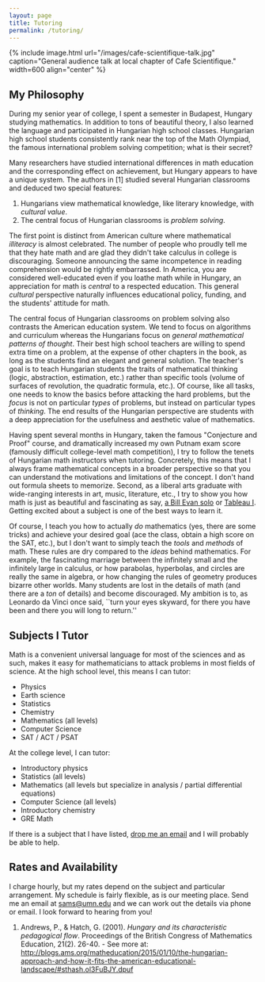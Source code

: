 ```yaml
---
layout: page
title: Tutoring
permalink: /tutoring/
---
```


{% include image.html url="/images/cafe-scientifique-talk.jpg" caption="General audience talk at local chapter of Cafe Scientifique." width=600 align="center" %}


## My Philosophy


During my senior year of college, I spent a semester in Budapest, Hungary studying mathematics. In addition to tons of beautiful theory, I also learned the language and participated in Hungarian high school classes. Hungarian high school students consistently rank near the top of the Math Olympiad, the famous international problem solving competition; what is their secret?

Many researchers have studied international differences in math education and the corresponding effect on achievement, but Hungary appears to have a unique system. The authors in [1] studied several Hungarian classrooms and deduced two special features:

1. Hungarians view mathematical knowledge, like literary knowledge, with *cultural value*.
2. The central focus of Hungarian classrooms is *problem solving*.

The first point is distinct from American culture where mathematical *illiteracy* is almost celebrated. The number of people who proudly tell me that they hate math and are glad they didn't take calculus in college is discouraging. Someone announcing the same incompetence in reading comprehension would be rightly embarrassed. In America, you are considered well-educated even if you loathe math while in Hungary, an appreciation for math is *central* to a respected education. This general *cultural* perspective naturally influences educational policy, funding, and the students' attitude for math.

The central focus of Hungarian classrooms on problem solving also contrasts the American education system. We tend to focus on algorithms and curriculum whereas the Hungarians focus on *general mathematical patterns of thought*. Their best high school teachers are willing to spend extra time on a problem, at the expense of other chapters in the book, as long as the students find an elegant and general solution. The teacher's goal is to teach Hungarian students the traits of mathematical thinking (logic, abstraction, estimation, etc.) rather than specific tools (volume of surfaces of revolution, the quadratic formula, etc.). Of course, like all tasks, one needs to know the basics before attacking the hard problems, but the *focus* is not on particular *types* of problems, but instead on particular types of *thinking*. The end results of the Hungarian perspective are students with a deep appreciation for the usefulness and aesthetic value of mathematics.

Having spent several months in Hungary, taken the famous "Conjecture and Proof" course, and dramatically increased my own Putnam exam score (famously difficult college-level math competition), I try to follow the tenets of Hungarian math instructors when tutoring. Concretely, this means that I always frame mathematical concepts in a broader perspective so that you can understand the motivations and limitations of the concept. I don't hand out formula sheets to memorize. Second, as a liberal arts graduate with wide-ranging interests in art, music, literature, etc., I try to show you how math is just as beautiful and fascinating as say, [a Bill Evan solo](https://www.youtube.com/watch?v=r-Z8KuwI7Gc) or [Tableau I](https://upload.wikimedia.org/wikipedia/commons/thumb/3/36/Tableau_I%2C_by_Piet_Mondriaan.jpg/1280px-Tableau_I%2C_by_Piet_Mondriaan.jpg). Getting excited about a subject is one of the best ways to learn it.

Of course, I teach you how to actually *do* mathematics (yes, there are some tricks) and achieve your desired goal (ace the class, obtain a high score on the SAT, etc.), but I don't want to simply teach the *tools* and *methods* of math. These rules are dry compared to the *ideas* behind mathematics. For example, the fascinating marriage between the infinitely small and the infinitely large in calculus, or how parabolas, hyperbolas, and circles are really the same in algebra, or how changing the rules of geometry produces bizarre other worlds. Many students are lost in the details of math (and there are a *ton* of details) and become discouraged. My ambition is to, as Leonardo da Vinci once said, ``turn your eyes skyward, for there you have been and there you will long to return.''

## Subjects I Tutor

Math is a convenient universal language for most of the sciences and as such, makes it easy for mathematicians to attack problems in most fields of science. At the high school level, this means I can tutor:

* Physics
* Earth science
* Statistics
* Chemistry
* Mathematics (all levels)
* Computer Science
* SAT / ACT / PSAT

At the college level, I can tutor:

* Introductory physics
* Statistics (all levels)
* Mathematics (all levels but specialize in analysis / partial differential equations)
* Computer Science (all levels)
* Introductory chemistry
* GRE Math

If there is a subject that I have listed, [drop me an email](mailto:sams@umn.edu) and I will probably be able to help. 

## Rates and Availability

I charge hourly, but my rates depend on the subject and particular arrangement. My schedule is fairly flexible, as is our meeting place. Send me an email at [sams@umn.edu](mailto:sams@umn.edu) and we can work out the details via phone or email. I look forward to hearing from you!

1. Andrews, P., & Hatch, G. (2001). *Hungary and its characteristic pedagogical flow*. Proceedings of the British Congress of Mathematics Education, 21(2). 26-40. - See more at: http://blogs.ams.org/matheducation/2015/01/10/the-hungarian-approach-and-how-it-fits-the-american-educational-landscape/#sthash.ol3FuBJY.dpuf